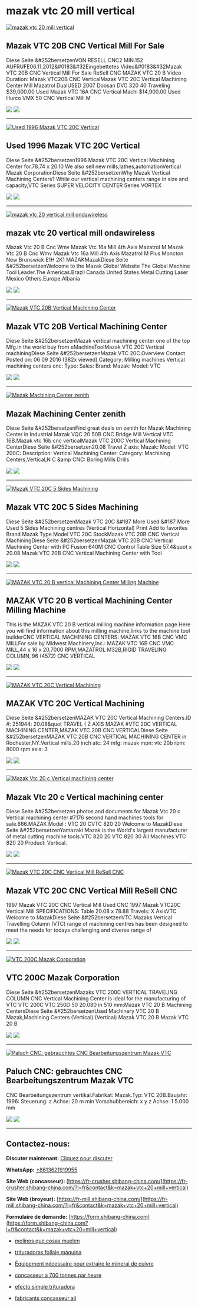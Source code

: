 # mazak vtc 20 mill vertical

<a href="https://swt.shibang-china.com/?l=fr&img&k=mazak+vtc+20+mill+vertical" target="_blank">![mazak vtc 20 mill vertical](http://static.shibang-china.com/all-800x300/874.jpg)</a>

## Mazak VTC 20B CNC Vertical Mill For Sale
Diese Seite &#252bersetzenVON RESELL CNC2 MIN.152 AUFRUFE06.11.2012&#0183&#32Eingebettetes Video&#0183&#32Mazak VTC 20B CNC Vertical Mill For Sale ReSell CNC MAZAK VTC 20 B Video Duration: Mazak VTC20B CNC VerticalMazak VTC 20C Vertical Machining Center Mill Mazatrol DualUSED 2007 Doosan DVC 320 40 Traveling $39,000.00 Used Mazak VTC 16A CNC Vertical Machi $14,900.00 Used Hurco VMX 50 CNC Vertical Mill M


<a href="https://whatsapp.shibangsoft.com/WhatsApp.php" target="_blank" title="WhatsApp">![](http://static.shibang-china.com/icon/whatsapp.png)</a> <a href="https://swt.shibang-china.com/?l=fr&icon&k=mazak+vtc+20+mill+vertical" target="_blank">![](http://static.shibang-china.com/icon/chat-fr.png)</a>

---

<a href="https://swt.shibang-china.com/?l=fr&img&k=mazak+vtc+20+mill+vertical" target="_blank">![Used 1996 Mazak VTC 20C Vertical](http://static.shibang-china.com/all-800x300/408.jpg)</a>

## Used 1996 Mazak VTC 20C Vertical
Diese Seite &#252bersetzen1996 Mazak VTC 20C Vertical Machining Center for.78.74 x 20.10 We also sell new mills,lathes,automationVertical Mazak CorporationDiese Seite &#252bersetzenWhy Mazak Vertical Machining Centers? While our vertical machining centers range in size and capacity,VTC Series SUPER VELOCITY CENTER Series VORTEX


<a href="https://whatsapp.shibangsoft.com/WhatsApp.php" target="_blank" title="WhatsApp">![](http://static.shibang-china.com/icon/whatsapp.png)</a> <a href="https://swt.shibang-china.com/?l=fr&icon&k=mazak+vtc+20+mill+vertical" target="_blank">![](http://static.shibang-china.com/icon/chat-fr.png)</a>

---

<a href="https://swt.shibang-china.com/?l=fr&img&k=mazak+vtc+20+mill+vertical" target="_blank">![mazak vtc 20 vertical mill ondawireless](http://static.shibang-china.com/all-800x300/252.jpg)</a>

## mazak vtc 20 vertical mill ondawireless
Mazak Vtc 20 B Cnc Wmv Mazak Vtc 16a Mill 4th Axis Mazatrol M.Mazak Vtc 20 B Cnc Wmv Mazak Vtc 16a Mill 4th Axis Mazatrol M Plus Moncton New Brunswick E1H 2K1 MAZAKMazakDiese Seite &#252bersetzenWelcome to the Mazak Global Website The Global Machine Tool Leader.The Americas.Brazil Canada United States.Metal Cutting Laser Mexico Others.Europe.Albania


<a href="https://whatsapp.shibangsoft.com/WhatsApp.php" target="_blank" title="WhatsApp">![](http://static.shibang-china.com/icon/whatsapp.png)</a> <a href="https://swt.shibang-china.com/?l=fr&icon&k=mazak+vtc+20+mill+vertical" target="_blank">![](http://static.shibang-china.com/icon/chat-fr.png)</a>

---

<a href="https://swt.shibang-china.com/?l=fr&img&k=mazak+vtc+20+mill+vertical" target="_blank">![Mazak VTC 20B Vertical Machining Center](http://static.shibang-china.com/all-800x300/1271.jpg)</a>

## Mazak VTC 20B Vertical Machining Center
Diese Seite &#252bersetzenMazak vertical machining center one of the top Mfg.in the world buy from eMachineToolMazak VTC 20C Vertical machiningDiese Seite &#252bersetzenMazak VTC 20C.Overview Contact Posted on: 06 09 2016 (382x viewed) Category: Milling machines Vertical machining centers cnc: Type: Sales: Brand: Mazak: Model: VTC


<a href="https://whatsapp.shibangsoft.com/WhatsApp.php" target="_blank" title="WhatsApp">![](http://static.shibang-china.com/icon/whatsapp.png)</a> <a href="https://swt.shibang-china.com/?l=fr&icon&k=mazak+vtc+20+mill+vertical" target="_blank">![](http://static.shibang-china.com/icon/chat-fr.png)</a>

---

<a href="https://swt.shibang-china.com/?l=fr&img&k=mazak+vtc+20+mill+vertical" target="_blank">![Mazak Machining Center zenith](http://static.shibang-china.com/all-800x300/620.jpg)</a>

## Mazak Machining Center zenith
Diese Seite &#252bersetzenFind great deals on zenith for Mazak Machining Center in Industrial Mazak VQC 20 50B CNC Bridge Mill Vertical VTC 16B.Mazak vtc 16b cnc verticalMazak VTC 200C Vertical Machining CenterDiese Seite &#252bersetzen20.08 Travel Z axis: Mazak: Model: VTC 200C: Description: Vertical Machining Center: Category: Machining Centers,Vertical,N C &amp CNC: Boring Mills Drills


<a href="https://whatsapp.shibangsoft.com/WhatsApp.php" target="_blank" title="WhatsApp">![](http://static.shibang-china.com/icon/whatsapp.png)</a> <a href="https://swt.shibang-china.com/?l=fr&icon&k=mazak+vtc+20+mill+vertical" target="_blank">![](http://static.shibang-china.com/icon/chat-fr.png)</a>

---

<a href="https://swt.shibang-china.com/?l=fr&img&k=mazak+vtc+20+mill+vertical" target="_blank">![Mazak VTC 20C 5 Sides Machining](http://static.shibang-china.com/all-800x300/911.jpg)</a>

## Mazak VTC 20C 5 Sides Machining
Diese Seite &#252bersetzenMazak VTC 20C &#187 More Used &#187 More Used 5 Sides Machining centres (Vertical Horizontal) Print Add to favorites Brand Mazak Type Model VTC 20C StockMazak VTC 20B CNC Vertical MachiningDiese Seite &#252bersetzenMazak VTC 20B CNC Vertical Machining Center with PC Fusion 640M CNC Control Table Size 57.4&quot x 20.08 Mazak VTC 20B CNC Vertical Machining Center with Tool


<a href="https://whatsapp.shibangsoft.com/WhatsApp.php" target="_blank" title="WhatsApp">![](http://static.shibang-china.com/icon/whatsapp.png)</a> <a href="https://swt.shibang-china.com/?l=fr&icon&k=mazak+vtc+20+mill+vertical" target="_blank">![](http://static.shibang-china.com/icon/chat-fr.png)</a>

---

<a href="https://swt.shibang-china.com/?l=fr&img&k=mazak+vtc+20+mill+vertical" target="_blank">![MAZAK VTC 20 B vertical Machining Center Milling Machine](http://static.shibang-china.com/all-800x300/1279.jpg)</a>

## MAZAK VTC 20 B vertical Machining Center Milling Machine
This is the MAZAK VTC 20 B vertical milling machine information page.Here you will find information about this milling machine,links to the machine tool builderCNC VERTICAL MACHINING CENTERS: MAZAK VTC 16B CNC VMC MILLFor sale by Midwest Machinery,Inc.: MAZAK VTC 16B CNC VMC MILL,44 x 16 x 20,7000 RPM,MAZATROL M32B,RIGID TRAVELING COLUMN,'96 (4572) CNC VERTICAL


<a href="https://whatsapp.shibangsoft.com/WhatsApp.php" target="_blank" title="WhatsApp">![](http://static.shibang-china.com/icon/whatsapp.png)</a> <a href="https://swt.shibang-china.com/?l=fr&icon&k=mazak+vtc+20+mill+vertical" target="_blank">![](http://static.shibang-china.com/icon/chat-fr.png)</a>

---

<a href="https://swt.shibang-china.com/?l=fr&img&k=mazak+vtc+20+mill+vertical" target="_blank">![MAZAK VTC 20C Vertical Machining](http://static.shibang-china.com/all-800x300/1030.jpg)</a>

## MAZAK VTC 20C Vertical Machining
Diese Seite &#252bersetzenMAZAK VTC 20C Vertical Machining Centers.ID #: 251944:  20.08&quot TRAVEL  ( Z AXIS MAZAK #VTC 20C VERTICAL MACHINING CENTER,MAZAK VTC 20B CNC VERTICALDiese Seite &#252bersetzenMAZAK VTC 20B CNC VERTICAL MACHINING CENTER in Rochester,NY.Vertical mills.20 inch atc: 24 mfg: mazak mpn: vtc 20b rpm: 8000 rpm axis: 3


<a href="https://whatsapp.shibangsoft.com/WhatsApp.php" target="_blank" title="WhatsApp">![](http://static.shibang-china.com/icon/whatsapp.png)</a> <a href="https://swt.shibang-china.com/?l=fr&icon&k=mazak+vtc+20+mill+vertical" target="_blank">![](http://static.shibang-china.com/icon/chat-fr.png)</a>

---

<a href="https://swt.shibang-china.com/?l=fr&img&k=mazak+vtc+20+mill+vertical" target="_blank">![Mazak Vtc 20 c Vertical machining center](http://static.shibang-china.com/all-800x300/949.jpg)</a>

## Mazak Vtc 20 c Vertical machining center
Diese Seite &#252bersetzen photos and documents for Mazak Vtc 20 c Vertical machining center #7176 second hand machines tools for sale.666.MAZAK Model : VTC 20 CVTC 820 20 Welcome to MazakDiese Seite &#252bersetzenYamazaki Mazak is the World's largest manufacturer of metal cutting machine tools.VTC 820 20 VTC 820 30 All Machines.VTC 820 20 Product: Vertical.


<a href="https://whatsapp.shibangsoft.com/WhatsApp.php" target="_blank" title="WhatsApp">![](http://static.shibang-china.com/icon/whatsapp.png)</a> <a href="https://swt.shibang-china.com/?l=fr&icon&k=mazak+vtc+20+mill+vertical" target="_blank">![](http://static.shibang-china.com/icon/chat-fr.png)</a>

---

<a href="https://swt.shibang-china.com/?l=fr&img&k=mazak+vtc+20+mill+vertical" target="_blank">![Mazak VTC 20C CNC Vertical Mill ReSell CNC](http://static.shibang-china.com/all-800x300/1224.jpg)</a>

## Mazak VTC 20C CNC Vertical Mill ReSell CNC
1997 Mazak VTC 20C CNC Vertical Mill Used CNC 1997 Mazak VTC20C Vertical Mill SPECIFICATIONS: Table 20.08 x 78.88 Travels: X AxisVTC Welcome to MazakDiese Seite &#252bersetzenVTC.Mazaks Vertical Travelling Column (VTC) range of machining centres has been designed to meet the needs for todays challenging and diverse range of


<a href="https://whatsapp.shibangsoft.com/WhatsApp.php" target="_blank" title="WhatsApp">![](http://static.shibang-china.com/icon/whatsapp.png)</a> <a href="https://swt.shibang-china.com/?l=fr&icon&k=mazak+vtc+20+mill+vertical" target="_blank">![](http://static.shibang-china.com/icon/chat-fr.png)</a>

---

<a href="https://swt.shibang-china.com/?l=fr&img&k=mazak+vtc+20+mill+vertical" target="_blank">![VTC 200C Mazak Corporation](http://static.shibang-china.com/all-800x300/1114.jpg)</a>

## VTC 200C Mazak Corporation
Diese Seite &#252bersetzenMazaks VTC 200C VERTICAL TRAVELING COLUMN CNC Vertical Machining Center is ideal for the manufacturing of VTC VTC 200C VTC 250D 50 20.080 in 510 mm:Mazak VTC 20 B Machining CentersDiese Seite &#252bersetzenUsed Machinery VTC 20 B Mazak,Machining Centers (Vertical) (Vertical) Mazak VTC 20 B Mazak VTC 20 B


<a href="https://whatsapp.shibangsoft.com/WhatsApp.php" target="_blank" title="WhatsApp">![](http://static.shibang-china.com/icon/whatsapp.png)</a> <a href="https://swt.shibang-china.com/?l=fr&icon&k=mazak+vtc+20+mill+vertical" target="_blank">![](http://static.shibang-china.com/icon/chat-fr.png)</a>

---

<a href="https://swt.shibang-china.com/?l=fr&img&k=mazak+vtc+20+mill+vertical" target="_blank">![Paluch CNC: gebrauchtes CNC Bearbeitungszentrum Mazak VTC](http://static.shibang-china.com/all-800x300/1002.jpg)</a>

## Paluch CNC: gebrauchtes CNC Bearbeitungszentrum Mazak VTC
CNC Bearbeitungszentrum vertikal.Fabrikat: Mazak.Typ: VTC 20B.Baujahr: 1996: Steuerung: z Achse: 20 m min Vorschubbereich: x y z Achse: 1 5.000 mm

<a href="https://whatsapp.shibangsoft.com/WhatsApp.php" target="_blank" title="WhatsApp">![](http://static.shibang-china.com/icon/whatsapp.png)</a> <a href="https://swt.shibang-china.com/?l=fr&icon&k=mazak+vtc+20+mill+vertical" target="_blank">![](http://static.shibang-china.com/icon/chat-fr.png)</a>

---
## Contactez-nous:

**Discuter maintenant:** [Cliquez pour discuter](https://swt.shibang-china.com?l=fr&contact&k=mazak+vtc+20+mill+vertical)

**WhatsApp:**  [+8613621919955](https://whatsapp.shibangsoft.com/WhatsApp.php)

**Site Web (concasseur):** [https://fr-crusher.shibang-china.com/](https://fr-crusher.shibang-china.com/?l=fr&contact&k=mazak+vtc+20+mill+vertical)

**Site Web (broyeur):** [https://fr-mill.shibang-china.com/](https://fr-mill.shibang-china.com/?l=fr&contact&k=mazak+vtc+20+mill+vertical)

**Formulaire de demande:** [https://form.shibang-china.com](https://form.shibang-china.com?l=fr&contact&k=mazak+vtc+20+mill+vertical)

* [molinos que cosas muelen](../63/molinos%20que%20cosas%20muelen.md)

* [trituradoras follaje máquina](../62/trituradoras%20follaje%20m%C3%A1quina.md)

* [Équipement nécessaire pour extraire le minerai de cuivre](../65/%C3%89quipement%20n%C3%A9cessaire%20pour%20extraire%20le%20minerai%20de%20cuivre.md)

* [concasseur a 700 tonnes par heure](../61/concasseur%20a%20700%20tonnes%20par%20heure.md)

* [efecto simple trituradora](../63/efecto%20simple%20trituradora.md)

* [fabricants concasseur ail](../61/fabricants%20concasseur%20ail.md)